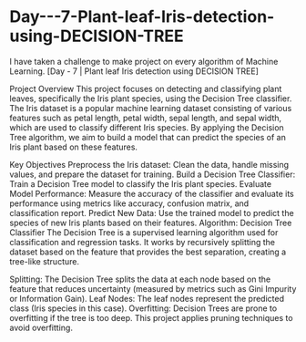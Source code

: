 # Day---7-Plant-leaf-Iris-detection-using-DECISION-TREE
I have taken a challenge to make project on every algorithm of Machine Learning. [Day - 7 | Plant leaf Iris detection using DECISION TREE]

Project Overview
This project focuses on detecting and classifying plant leaves, specifically the Iris plant species, using the Decision Tree classifier. The Iris dataset is a popular machine learning dataset consisting of various features such as petal length, petal width, sepal length, and sepal width, which are used to classify different Iris species. By applying the Decision Tree algorithm, we aim to build a model that can predict the species of an Iris plant based on these features.

Key Objectives
Preprocess the Iris dataset: Clean the data, handle missing values, and prepare the dataset for training.
Build a Decision Tree Classifier: Train a Decision Tree model to classify the Iris plant species.
Evaluate Model Performance: Measure the accuracy of the classifier and evaluate its performance using metrics like accuracy, confusion matrix, and classification report.
Predict New Data: Use the trained model to predict the species of new Iris plants based on their features.
Algorithm: Decision Tree Classifier
The Decision Tree is a supervised learning algorithm used for classification and regression tasks. It works by recursively splitting the dataset based on the feature that provides the best separation, creating a tree-like structure.

Splitting: The Decision Tree splits the data at each node based on the feature that reduces uncertainty (measured by metrics such as Gini Impurity or Information Gain).
Leaf Nodes: The leaf nodes represent the predicted class (Iris species in this case).
Overfitting: Decision Trees are prone to overfitting if the tree is too deep. This project applies pruning techniques to avoid overfitting.
